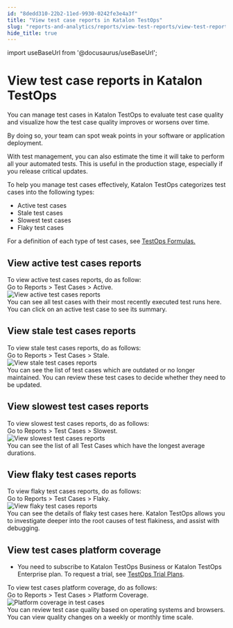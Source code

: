 ```yaml
---
id: "8dedd310-22b2-11ed-9930-0242fe3e4a3f"
title: "View test case reports in Katalon TestOps"
slug: "reports-and-analytics/reports/view-test-reports/view-test-reports-in-katalon-testops/view-test-case-reports-in-katalon-testops"
hide_title: true
---
```

import useBaseUrl from '@docusaurus/useBaseUrl';


# <a id="id" class="anchor_top_offset"/><a id="ariaid-title1" class="anchor_top_offset"/>View test case reports in <span xmlns="http://www.w3.org/1999/xhtml" className="ph">Katalon TestOps</span> 

<p xmlns="http://www.w3.org/1999/xhtml" className="p">You can manage test cases in <span className="ph">Katalon TestOps</span> to evaluate test   case quality and visualize how the test case quality improves or   worsens over time.</p> 
<p xmlns="http://www.w3.org/1999/xhtml" className="p">By doing so, your team can spot weak points in your software or   application deployment.</p> 
<p xmlns="http://www.w3.org/1999/xhtml" className="p">With test management, you can also estimate the time it will   take to perform all your automated tests. This is useful in the   production stage, especially if you release critical updates.</p> 
<p xmlns="http://www.w3.org/1999/xhtml" className="p">To help you manage test cases effectively, <span className="ph">Katalon TestOps</span>   categorizes test cases into the following types:</p> 
<ul xmlns="http://www.w3.org/1999/xhtml" className="ul"><li className="li">Active test cases</li><li className="li">Stale test cases</li><li className="li">Slowest test cases</li><li className="li">Flaky test cases</li></ul> 
<p xmlns="http://www.w3.org/1999/xhtml" className="p">For a definition of each type of test cases, see <a className="xref" href="/get-started/terminology-and-formulas#id_2">TestOps     Formulas.</a></p> 

## <a id="task-4799" class="anchor_top_offset"/>View active test cases reports

<section xmlns="http://www.w3.org/1999/xhtml" className="section context">To view active test cases reports, do as follow:</section> 
<div xmlns="http://www.w3.org/1999/xhtml" className="li step p"><span className="ph cmd">Go to <span className="ph uicontrol">Reports</span> &gt; <span className="ph uicontrol">Test Cases</span> &gt; <span className="ph uicontrol">Active</span>.</span><div className="itemgroup info"><img className="image" src={useBaseUrl("/8de6ce30-22b2-11ed-9930-0242fe3e4a3f.png")} alt="View active test cases reports" /></div></div>
<section xmlns="http://www.w3.org/1999/xhtml" className="section result">You can see all test cases with their most recently executed test runs here. You can click on an active test case to see its summary.</section> 

## <a id="task-1076" class="anchor_top_offset"/>View stale test cases reports

<section xmlns="http://www.w3.org/1999/xhtml" className="section context">To view stale test cases reports, do as follows:</section> 
<div xmlns="http://www.w3.org/1999/xhtml" className="li step p"><span className="ph cmd">Go to <span className="ph uicontrol">Reports</span> &gt; <span className="ph uicontrol">Test Cases</span> &gt; <span className="ph uicontrol">Stale</span>.</span><div className="itemgroup info"><img className="image" src={useBaseUrl("/8de9db70-22b2-11ed-9930-0242fe3e4a3f.png")} alt="View stale test cases reports" /></div></div>
<section xmlns="http://www.w3.org/1999/xhtml" className="section result">You can see the list of test cases which are outdated or no longer maintained. You can review these test cases to decide whether they need to be updated.</section> 

## <a id="task-8669" class="anchor_top_offset"/>View slowest test cases reports

<section xmlns="http://www.w3.org/1999/xhtml" className="section context">To view slowest test cases reports, do as follows:</section> 
<div xmlns="http://www.w3.org/1999/xhtml" className="li step p"><span className="ph cmd">Go to <span className="ph uicontrol">Reports</span> &gt; <span className="ph uicontrol">Test Cases</span> &gt; <span className="ph uicontrol">Slowest</span>.</span><div className="itemgroup info"><img className="image" src={useBaseUrl("/8de91820-22b2-11ed-9930-0242fe3e4a3f.png")} alt="View slowest test cases reports" /></div></div>
<section xmlns="http://www.w3.org/1999/xhtml" className="section result">You can see the list of all Test Cases which have the longest average durations.</section> 

## <a id="task-6657" class="anchor_top_offset"/>View flaky test cases reports

<section xmlns="http://www.w3.org/1999/xhtml" className="section context">To view flaky test cases reports, do as follows:</section> 
<div xmlns="http://www.w3.org/1999/xhtml" className="li step p"><span className="ph cmd">Go to <span className="ph uicontrol">Reports</span> &gt; <span className="ph uicontrol">Test Cases</span> &gt; <span className="ph uicontrol">Flaky</span>.</span><div className="itemgroup info"><img className="image" src={useBaseUrl("/8de82dc0-22b2-11ed-9930-0242fe3e4a3f.png")} alt="View flaky test cases reports" /></div></div>
<section xmlns="http://www.w3.org/1999/xhtml" className="section result">You can see the details of flaky test cases here. <span className="ph">Katalon TestOps</span> allows you to investigate deeper into the root causes of test flakiness, and assist with debugging.</section> 

## <a id="task-2411" class="anchor_top_offset"/>View test cases platform coverage

<div xmlns="http://www.w3.org/1999/xhtml" className="section prereq p"><ul className="ul"><li className="li"><p className="p">You need to subscribe to <span className="ph">Katalon TestOps Business</span> or    <span className="ph">Katalon TestOps Enterprise</span> plan. To request a trial, see <a className="xref" href="/administration/katalon-platform-packages/katalon-platform-trial-plans">TestOps Trial Plans</a>.</p></li></ul></div>
<section xmlns="http://www.w3.org/1999/xhtml" className="section context">To view test cases platform coverage, do as follows:</section> 
<div xmlns="http://www.w3.org/1999/xhtml" className="li step p"><span className="ph cmd">Go to <span className="ph uicontrol">Reports</span> &gt; <span className="ph uicontrol">Test Cases</span> &gt; <span className="ph uicontrol">Platform Coverage</span>.</span><div className="itemgroup info"><img className="image" src={useBaseUrl("/8de79180-22b2-11ed-9930-0242fe3e4a3f.png")} alt="Platform coverage in test cases" /></div></div>
<section xmlns="http://www.w3.org/1999/xhtml" className="section result">You can review test case quality based on operating systems and browsers. You can view quality changes on a weekly or monthly time scale.</section> 
